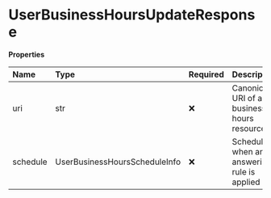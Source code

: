 # UserBusinessHoursUpdateResponse

**Properties**

| Name     | Type                          | Required | Description                                |
| :------- | :---------------------------- | :------- | :----------------------------------------- |
| uri      | str                           | ❌       | Canonical URI of a business-hours resource |
| schedule | UserBusinessHoursScheduleInfo | ❌       | Schedule when an answering rule is applied |

<!-- This file was generated by liblab | https://liblab.com/ -->
